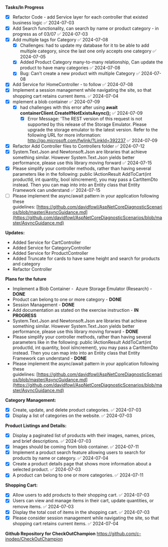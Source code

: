**Tasks/In Progress**
 - [x] Refactor Code - add Service layer for each controller that existed business logic ✅ 2024-07-03
 - [x] Add Search functionality, can search by name or product category - in progress as of 03/07 ✅ 2024-07-03
 - [x] Add multiple tags for Category ✅ 2024-07-08
	 - [x] Challenges: had to update my database for it to be able to add multiple category, since the last one only accepts one category ✅ 2024-07-05
	 - [x] Added Product Category many-to-many relationship, Can update the product to have many categories ✅ 2024-07-08
	 - [x] Bug: Can't create a new product with multiple Category ✅ 2024-07-08
 - [x] Add Service for HomeController - to follow ✅ 2024-07-08
 - [x] Implement a session management while navigating the site, so that shopping cart retains current items. ✅ 2024-07-04
 - [x] mplement a blob container ✅ 2024-07-09
	 - [x] had challenges with this error after using **await containerClient.CreateIfNotExistsAsync();** ✅ 2024-07-09
		 - [x] Error Message: 'The REST version of this request is not supported by this release of the Storage Emulator. Please upgrade the storage emulator to the latest version. Refer to the following URL for more information: http://go.microsoft.com/fwlink/?LinkId=392237 ✅ 2024-07-09
 - [x] Refactor Add Controller files to Controllers folder ✅ 2024-07-12
 - [x] System.Text.Json and Newtonsoft.Json are libraries that achieve something similar. However System.Text.Json yields better performance, please use this library moving forward ✅ 2024-07-15
 - [x] Please simplify your controller methods, rather than having several parameters like in the following: public IActionResult AddToCart(int productId, int quantity, bool isIncrement), you may pass a CartItemDto instead. Then you can map into into an Entity class that Entity Framework can understand ✅ 2024-07-15
 - [ ] Please implement the async/await pattern in your application following these guidelines: [https://github.com/davidfowl/AspNetCoreDiagnosticScenarios/blob/master/AsyncGuidance.md](https://github.com/davidfowl/AspNetCoreDiagnosticScenarios/blob/master/AsyncGuidance.md)

**Updates:** 
- Added Service for CartController 
- Added Service for CategoryController
- Added Service for ProductController
- Added Truncate for cards to have same height and search for products and category
- Refactor Controller

**Plans for the future**
- Implement a Blob Container -  Azure Storage Emulator (Research) - **DONE**
- Product can belong to one or more category - **DONE**
- Session Management - **DONE**
- Add documentation as stated on the exercise instruction - **IN PROGRESS**
- System.Text.Json and Newtonsoft.Json are libraries that achieve something similar. However System.Text.Json yields better performance, please use this library moving forward - **DONE**
- Please simplify your controller methods, rather than having several parameters like in the following: public IActionResult AddToCart(int productId, int quantity, bool isIncrement), you may pass a CartItemDto instead. Then you can map into into an Entity class that Entity Framework can understand - **DONE**
- Please implement the async/await pattern in your application following these guidelines: [https://github.com/davidfowl/AspNetCoreDiagnosticScenarios/blob/master/AsyncGuidance.md](https://github.com/davidfowl/AspNetCoreDiagnosticScenarios/blob/master/AsyncGuidance.md)

**Category Management:**
- [x] Create, update, and delete product categories. ✅ 2024-07-03
- [x] Display a list of categories on the website. ✅ 2024-07-03

**Product Listings and Details:**
 - [x] Display a paginated list of products with their images, names, prices, and brief descriptions. ✅ 2024-07-03
 - [x] Images should be coming from blob container. ✅ 2024-07-11
 - [x] Implement a product search feature allowing users to search for products by name or category. ✅ 2024-07-04
 - [x] Create a product details page that shows more information about a selected product. ✅ 2024-07-03
 - [x] A product can belong to one or more categories. ✅ 2024-07-11

**Shopping Cart:**
 - [x] Allow users to add products to their shopping cart. ✅ 2024-07-03
 - [x] Users can view and manage items in their cart, update quantities, or remove items. ✅ 2024-07-03
 - [x] Display the total cost of items in the shopping cart. ✅ 2024-07-03
 - [x] Please consider session management while navigating the site, so that shopping cart retains current items. ✅ 2024-07-04

**Github Repository for CheckOutChampion** 
https://github.com/c-inodeo/CheckOutChampion